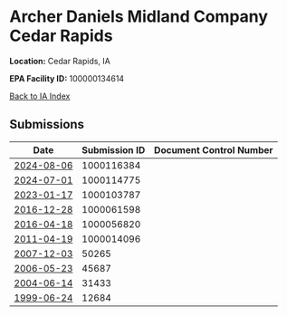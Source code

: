 # Archer Daniels Midland Company Cedar Rapids

**Location:** Cedar Rapids, IA

**EPA Facility ID:** 100000134614

[Back to IA Index](../../index.md)

## Submissions

| Date | Submission ID | Document Control Number |
|------|--------------|-------------------------|
| [2024-08-06](submissions/1000116384.md) | 1000116384 |  |
| [2024-07-01](submissions/1000114775.md) | 1000114775 |  |
| [2023-01-17](submissions/1000103787.md) | 1000103787 |  |
| [2016-12-28](submissions/1000061598.md) | 1000061598 |  |
| [2016-04-18](submissions/1000056820.md) | 1000056820 |  |
| [2011-04-19](submissions/1000014096.md) | 1000014096 |  |
| [2007-12-03](submissions/50265.md) | 50265 |  |
| [2006-05-23](submissions/45687.md) | 45687 |  |
| [2004-06-14](submissions/31433.md) | 31433 |  |
| [1999-06-24](submissions/12684.md) | 12684 |  |
